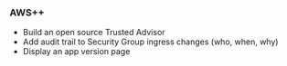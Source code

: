 ### AWS++

* Build an open source Trusted Advisor
* Add audit trail to Security Group ingress changes (who, when, why)
* Display an app version page
